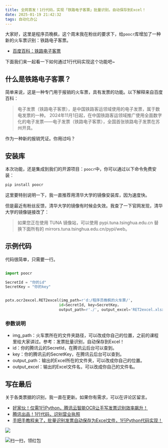 ```yaml
---
title: 全网首发！1行代码，实现「铁路电子客票」批量识别，自动保存到Excel！
date: 2025-01-19 21:42:32
tags: 自动化办公
---
```


大家好，这里是程序员晚枫，这个周末我在粉丝的要求下，给``poocr``库增加了一种新的火车票识别：铁路电子客票。

- [百度百科：铁路电子客票](https://baike.baidu.com/item/%E7%94%B5%E5%AD%90%E5%8F%91%E7%A5%A8%EF%BC%88%E9%93%81%E8%B7%AF%E7%94%B5%E5%AD%90%E5%AE%A2%E7%A5%A8%EF%BC%89/65013126)

下面我们来一起看一下如何通过1行代码实现这个功能吧~

## 什么是铁路电子客票？

简单来说，这是一种专门用于报销的火车票，具有发票的功能。以下解释来自百度百科：

> 电子发票（铁路电子客票），是中国铁路客运领域使用的电子发票，属于数电发票的一种。
> 2024年11月1日起，在中国铁路客运领域推广使用全面数字化的电子发票——电子发票（铁路电子客票），全国首张铁路电子发票在苏州开具。


作为一种新的报销凭证。你用过吗？



## 安装库

本次功能，还是集成到我们的开源项目：``poocr``中，你可以通过以下命令免费安装：

```python
pip install poocr 

```


这里要特别说明一下，我一直推荐用清华大学的镜像安装库，因为速度快。

但是最近有粉丝反馈，清华大学的镜像有时候会失效。我查了一下官网发现，清华大学的镜像链接改了：

> 如果您正在使用 TUNA 镜像站，可以使用 pypi.tuna.tsinghua.edu.cn 替换下面所有的 mirrors.tuna.tsinghua.edu.cn/pypi/web。


## 示例代码

代码很简单，只需要一行。

```python

import poocr

SecretId = "你的id"
SecretKey = "你的key"


potx.ocr2excel.RET2excel(img_path=r'd:/程序员晚枫的火车票/', 
                        id=SecretId, key=SecretKey，
                        output_path=r'./', output_excel='RET2excel.xlsx')

```

### 参数说明

- img_path：火车票所在的文件夹路径，可以改成你自己的位置，之前的课程里给大家讲过。参考：发票批量识别，自动保存到Excel！
- id：你的腾讯云的SecretId，在腾讯云后台可以查到。
- key：你的腾讯云的SecretKey，在腾讯云后台可以查到。
- output_path：输出的Excel所在的文件夹，可以改成你自己的位置。
- output_excel：输出的Excel文件名，可以改成你自己的文件名。

## 写在最后

关于各类票据的识别，我一直在更新。如果你有需求，可以在评论区留言。


- [好家伙！仅需1行Python，腾讯云智能OCR让手写发票识别效率飙升！](https://cloud.tencent.com/developer/article/2479388)
- [腾讯出品！1行代码，识别营业执照](https://cloud.tencent.com/developer/article/2436227)
- [手把手教程来了，批量识别发票自动保存为Excel文件，1行Python代码实现！](https://cloud.tencent.com/developer/article/2424251)


![](https://cos.python-office.com/ads/gzh/sub-py.jpg)

![扫一扫，领红包](https://raw.gitcode.com/user-images/assets/5027920/84b09492-5f26-4c39-8e30-f056839d1993/6152d8017a3595256e51cbd9e08e148b.png '6152d8017a3595256e51cbd9e08e148b.png')






